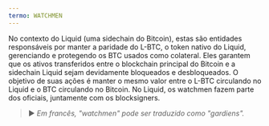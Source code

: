```yaml
---
termo: WATCHMEN
---
```


No contexto do Liquid (uma sidechain do Bitcoin), estas são entidades responsáveis por manter a paridade do L-BTC, o token nativo do Liquid, gerenciando e protegendo os BTC usados como colateral. Eles garantem que os ativos transferidos entre o blockchain principal do Bitcoin e a sidechain Liquid sejam devidamente bloqueados e desbloqueados. O objetivo de suas ações é manter o mesmo valor entre o L-BTC circulando no Liquid e o BTC circulando no Bitcoin. No Liquid, os watchmen fazem parte dos oficiais, juntamente com os blocksigners.

> ► *Em francês, "watchmen" pode ser traduzido como "gardiens".*
